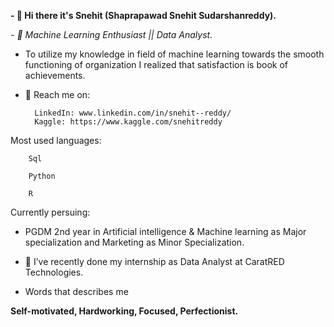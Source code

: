 **- 👋 Hi there it's Snehit (Shaprapawad Snehit Sudarshanreddy).**

_- 💞️ Machine Learning Enthusiast || Data Analyst._

-  To utilize my knowledge in field of machine learning towards the smooth functioning of organization I realized that satisfaction is book of achievements. 


- 👀 Reach me on:

		LinkedIn: www.linkedin.com/in/snehit--reddy/
		Kaggle: https://www.kaggle.com/snehitreddy

Most used languages:

        Sql

        Python
       
        R


Currently persuing:

-  PGDM 2nd year in Artificial intelligence & Machine learning as Major specialization and Marketing as Minor Specialization.


- 💞️ I’ve recently done my internship as Data Analyst at CaratRED Technologies.


-  Words that describes me

**Self-motivated, Hardworking, Focused, Perfectionist.**

